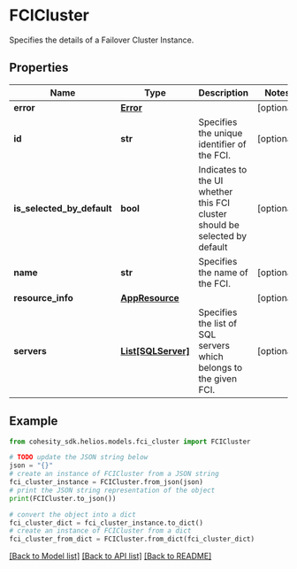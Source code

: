 # FCICluster

Specifies the details of a Failover Cluster Instance.

## Properties

Name | Type | Description | Notes
------------ | ------------- | ------------- | -------------
**error** | [**Error**](Error.md) |  | [optional] 
**id** | **str** | Specifies the unique identifier of the FCI. | [optional] 
**is_selected_by_default** | **bool** | Indicates to the UI whether this FCI cluster should be selected by default | [optional] 
**name** | **str** | Specifies the name of the FCI. | [optional] 
**resource_info** | [**AppResource**](AppResource.md) |  | [optional] 
**servers** | [**List[SQLServer]**](SQLServer.md) | Specifies the list of SQL servers which belongs to the given FCI.  | [optional] 

## Example

```python
from cohesity_sdk.helios.models.fci_cluster import FCICluster

# TODO update the JSON string below
json = "{}"
# create an instance of FCICluster from a JSON string
fci_cluster_instance = FCICluster.from_json(json)
# print the JSON string representation of the object
print(FCICluster.to_json())

# convert the object into a dict
fci_cluster_dict = fci_cluster_instance.to_dict()
# create an instance of FCICluster from a dict
fci_cluster_from_dict = FCICluster.from_dict(fci_cluster_dict)
```
[[Back to Model list]](../README.md#documentation-for-models) [[Back to API list]](../README.md#documentation-for-api-endpoints) [[Back to README]](../README.md)


